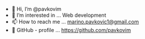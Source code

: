- 👋 Hi, I’m @pavkovim
- 👀 I’m interested in ... Web development
- 📫 How to reach me ... marino.pavkovic1@gmail.com
- 📂 GitHub - profile ... https://github.com/pavkovim
